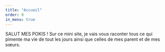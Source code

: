 ```yaml
---
title: "Accueil"
order: 0
in_menu: true
---
```

SALUT MES POKIS !
Sur ce mini site, je vais vous raconter tous ce qui pimente ma vie de tout les jours ainsi que celles de mes parent et de mes sœurs. 